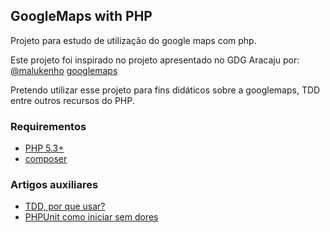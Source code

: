 ## GoogleMaps with PHP ##

Projeto para estudo de utilização do google maps com php. 

Este projeto foi inspirado no projeto apresentado no GDG Aracaju por: 
[@malukenho](https://github.com/malukenho)
[googlemaps](https://github.com/malukenho/googlemaps)

Pretendo utilizar esse projeto para fins didáticos sobre a googlemaps, TDD entre outros recursos do PHP.

### Requirementos ###

- [PHP 5.3+](http://www.php.net/)
- [composer]("http://getcomposer.org")

### Artigos auxiliares ###

- [TDD, por que usar?](http://tableless.com.br/tdd-por-que-usar)
- [PHPUnit como iniciar sem dores](http://tableless.com.br/phpunit-como-iniciar-sem-dores/)
